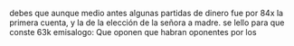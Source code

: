 debes que aunque medio antes algunas partidas de dinero fue por
84x la primera cuenta, y la de la elección de la señora a madre.
se lello para que conste
63k emisalogo: Que oponen que habran oponentes por los